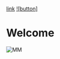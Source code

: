 [link](https://www.spiegel.de)
[![button]](https://www.spiegel.de)

# Welcome
![MM](https://github.com/maxim-mai/maxim-mai.github.io/images/pic-mm.jpg)
